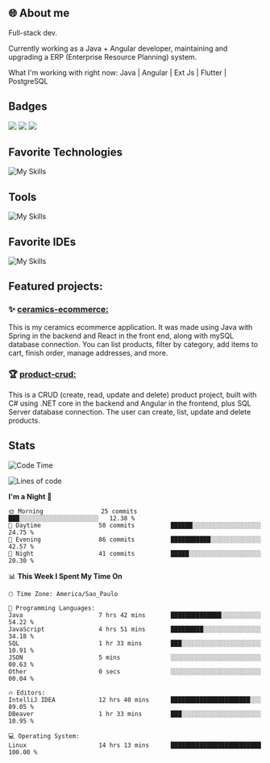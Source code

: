 ## 🌐 About me
Full-stack dev.

Currently working as a Java + Angular developer, maintaining and upgrading a ERP (Enterprise Resource Planning) system.

What I'm working with right now: Java | Angular | Ext Js | Flutter | PostgreSQL


## Badges

<div style="display: inline_block">
  <a href="https://www.credly.com/badges/bc4739f2-3a6a-4965-9292-0904b55d9652/public_url"><img src="https://github.com/user-attachments/assets/0c2e9028-389c-426c-b849-4bd29abbc0cb"></img></a>
  <a href="https://www.credly.com/badges/b0f4b2f6-34ec-4c0b-880f-cde76b902026/public_url"><img src="https://github.com/user-attachments/assets/07231ffe-f6b7-424a-bcc4-543fa6b2d97f"></img></a>
  <a href="https://www.credly.com/badges/63f31529-f407-4018-99b5-57cff1406859"><img src="https://github.com/user-attachments/assets/8d692ed8-6378-45f1-953d-ee95101adbcf"></img></a>

</div>

## Favorite Technologies

![My Skills](https://go-skill-icons.vercel.app/api/icons?i=java,spring,react,angular,typescript,javascript,cs,dotnet&perline=4&titles=true)

## Tools

![My Skills](https://go-skill-icons.vercel.app/api/icons?i=aws,gitlab,git,docker&perline=4&titles=true)

## Favorite IDEs

![My Skills](https://go-skill-icons.vercel.app/api/icons?i=idea,webstorm&perline=3&titles=true)

## Featured projects: 

### :sparkles: [ceramics-ecommerce:](https://github.com/marianarossi/ceramics-ecommerce-API)
This is my ceramics ecommerce application. It was made using Java with Spring in the backend and React in the front end, along with mySQL database connection. You can list products, filter by category, add items to cart, finish order, manage addresses, and more.

### :trophy: [product-crud:](https://github.com/marianarossi/.netCore-product-webAPI)
This is a CRUD (create, read, update and delete) product project, built with C# using .NET core in the backend and Angular in the frontend, plus SQL Server database connection. The user can create, list, update and delete products. 


## Stats

<!--START_SECTION:waka-->
![Code Time](http://img.shields.io/badge/Code%20Time-360%20hrs%2057%20mins-blue)

![Lines of code](https://img.shields.io/badge/From%20Hello%20World%20I%27ve%20Written-41.2%20thousand%20lines%20of%20code-blue)

**I'm a Night 🦉** 

```text
🌞 Morning                25 commits          ███░░░░░░░░░░░░░░░░░░░░░░   12.38 % 
🌆 Daytime                50 commits          ██████░░░░░░░░░░░░░░░░░░░   24.75 % 
🌃 Evening                86 commits          ███████████░░░░░░░░░░░░░░   42.57 % 
🌙 Night                  41 commits          █████░░░░░░░░░░░░░░░░░░░░   20.30 % 
```


📊 **This Week I Spent My Time On** 

```text
🕑︎ Time Zone: America/Sao_Paulo

💬 Programming Languages: 
Java                     7 hrs 42 mins       ██████████████░░░░░░░░░░░   54.22 % 
JavaScript               4 hrs 51 mins       █████████░░░░░░░░░░░░░░░░   34.18 % 
SQL                      1 hr 33 mins        ███░░░░░░░░░░░░░░░░░░░░░░   10.91 % 
JSON                     5 mins              ░░░░░░░░░░░░░░░░░░░░░░░░░   00.63 % 
Other                    0 secs              ░░░░░░░░░░░░░░░░░░░░░░░░░   00.04 % 

🔥 Editors: 
IntelliJ IDEA            12 hrs 40 mins      ██████████████████████░░░   89.05 % 
DBeaver                  1 hr 33 mins        ███░░░░░░░░░░░░░░░░░░░░░░   10.95 % 

💻 Operating System: 
Linux                    14 hrs 13 mins      █████████████████████████   100.00 % 
```


<!--END_SECTION:waka-->
